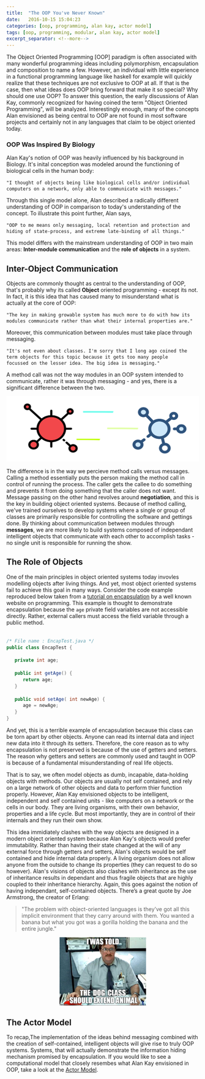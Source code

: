 ```yaml
---
title:  "The OOP You've Never Known"
date:   2016-10-15 15:04:23
categories: [oop, programming, alan kay, actor model]
tags: [oop, programming, modular, alan kay, actor model]
excerpt_separator: <!--more-->
---
```


The Object Oriented Programming [OOP] paradigm is often associated with many wonderful programming ideas 
including polymorphism, encapsulation and composition to name a few. However, an individual with little experience in
a functional programming language like haskell for example will quickly realize that these techniques are not exclusive to OOP at all. 
If that is the case, then what ideas does OOP bring forward that make it so special? Why should one use OOP?<!--more-->
To answer this question,
the early discussions of Alan Kay, commonly recognized for having coined the term "Object Oriented Programming", will be analyzed.
Interestingly enough, many of the concepts Alan envisioned as being central to OOP are not found in most
software projects and certainly not in any languages that claim to be object oriented today.

### OOP Was Inspired By Biology
Alan Kay's notion of OOP was heavily influenced by his background in Biology. It's inital conception was modeled around the functioning of
biological cells in the human body: 
```
"I thought of objects being like biological cells and/or individual computers on a network, only able to communicate with messages."
```
Through this single model alone, Alan described a radically different understanding of OOP in comparison to today's understanding
of the concept. To illustrate this point further, Alan says, 
```
"OOP to me means only messaging, local retention and protection and hiding of state-process, and extreme late-binding of all things."
```
This model differs with the mainstream understanding of OOP in two main areas: **Inter-module communication** and the **role of objects** in a system.

## Inter-Object Communication
Objects are commonly thought as central to the understanding of OOP, that's probably why its called **Object** oriented programming - except its not.
In fact, it is this idea that has caused many to misunderstand what is actually at the core of OOP:
```
"The key in making growable system has much more to do with how its modules communicate rather than what their internal properties are."
```
Moreover, this communication between modules must take place through messaging.
```
"It's not even about classes. I'm sorry that I long ago coined the term objects for this topic because it gets too many people
focussed on the lesser idea. The big idea is messaging."
```
A method call was not the way modules in an OOP system 
intended to communicate, rather it was through messaging - and yes, there is a significant difference between the two.

![inheritance](/images/science.svg)

The difference is in the way we percieve method calls versus messages. Calling a method essentially puts the person making the method
call in control of running the process. The caller gets the callee to do something and prevents it from doing something that the caller
does not want. Message passing on the other hand revolves around **negotiation**, and this is the key in building object oriented systems.
Because of method calling, we've trained ourselves to develop systems where a single or group of classes are primarily responsible for
controlling the software and gettings done. By thinking about communication between modules through **messages**, we are more likely to 
build systems composed of independant intelligent objects that communicate with each other to accomplish tasks - no single unit is responsible
for running the show.

## The Role of Objects
One of the main principles in object oriented systems today invovles modelling objects after living things. And yet, most object oriented
systems fail to achieve this goal in many ways. Consider the code example reproduced below taken from a 
[tutorial on encapsulation](https://www.tutorialspoint.com/java/java_encapsulation.htm) 
by a well known website on programming. This example is thought to demonstrate encapsulation because the ```age``` private field variables are not accessible
directly. Rather, external callers must access the field variable through a public method.

```java

/* File name : EncapTest.java */
public class EncapTest {

   private int age;

   public int getAge() {
      return age;
   }

   public void setAge( int newAge) {
      age = newAge;
   }
}

```

And yet, this is a terrible example of encapsulation because this class can be
torn apart by other objects. Anyone can read its internal data and
inject new data into it through its setters. 
Therefore, the core reason as to why encapsulation is not preserved is because of the use of getters and 
setters. The reason why getters and setters are commonly used and taught in OOP is because of a fundamental misunderstanding
of real life objects.

That is to say, we often model objects as dumb, incapable, data-holding objects with methods. Our objects are usually not self contained,
and rely on a large network of other objects and data to perform thier function properly. However, Alan Kay envisioned
objects to be intelligent, independent and self contained units - like computers on a network or the cells in our body. 
They are living organisms, with their own behavior, properties and a life cycle. But most importantly, they are in control of
their internals and they run their own show. 

This idea immidiately clashes with the way objects are designed in a modern object oriented system because Alan Kay's objects
would prefer immutability. Rather than having their state changed at the will of any external force through getters and setters,
Alan's objects would be self contained and hide internal data properly. A living organism does not allow anyone from the outside
to change its properties (they can request to do so however). Alan's visions of objects also clashes with inheritance
as the use of inheritance results in dependant and thus fragile objects that are highly coupled to their inheritance hierarchy. Again,
this goes against the notion of having independant, self-contained objects. There’s a great quote by Joe Armstrong, the creator of Erlang:

> "The problem with object-oriented languages is they’ve got all this implicit environment that they carry around with them. You wanted a banana but what you got was a gorilla holding the banana and the entire jungle."

<p align="center">
  <img src="/images/inheritancelols.jpg" style="width:45%;">
</p>

## The Actor Model

To recap,The implementation of the ideas behind messaging combined with the creation of self-contained, intelligent objects will give rise to truly OOP systems. Systems, that will
actually demonstrate the information hiding mechanism promised by encapsulation. 
If you would like to see a computational model that closely resembes what Alan Kay envisioned in OOP, take a look at
the [Actor Model](https://en.wikipedia.org/wiki/Actor_model).

